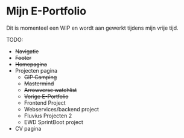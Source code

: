 # Mijn E-Portfolio
Dit is momenteel een WIP en wordt aan gewerkt tijdens mijn vrije tijd.

TODO:
- ~~Navigatie~~
- ~~Footer~~
- ~~Homepagina~~
- Projecten pagina
  - ~~GIP Camping~~
  - ~~Mastermind~~
  - ~~Arrowverse watchlist~~
  - ~~Vorige E-Portfolio~~
  - Frontend Project
  - Webservices/backend project
  - Fluvius Projecten 2
  - EWD SprintBoot project
- CV pagina
